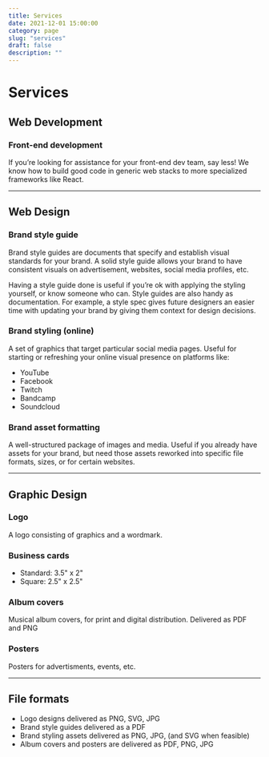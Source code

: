 ```yaml
---
title: Services
date: 2021-12-01 15:00:00
category: page
slug: "services"
draft: false
description: ""
---
```


# Services

## Web Development

### Front-end development

If you’re looking for assistance for your front-end dev team, say less! We know how to build good code in generic web stacks to more specialized frameworks like React.

---

## Web Design

### Brand style guide

Brand style guides are documents that specify and establish visual standards for your brand. A solid style guide allows your brand to have consistent visuals on advertisement, websites, social media profiles, etc.

Having a style guide done is useful if you’re ok with applying the styling yourself, or know someone who can. Style guides are also handy as documentation. For example, a style spec gives future designers an easier time with updating your brand by giving them context for design decisions.

### Brand styling (online)

A set of graphics that target particular social media pages. Useful for starting or refreshing your online visual presence on platforms like:

- YouTube
- Facebook
- Twitch
- Bandcamp
- Soundcloud

### Brand asset formatting

A well-structured package of images and media. Useful if you already have assets for your brand, but need those assets reworked into specific file formats, sizes, or for certain websites.

---

## Graphic Design

### Logo

A logo consisting of graphics and a wordmark.

### Business cards

- Standard: 3.5" x 2"
- Square: 2.5" x 2.5"

### Album covers

Musical album covers, for print and digital distribution. Delivered as PDF and PNG

### Posters

Posters for advertisments, events, etc.

---

## File formats

- Logo designs delivered as PNG, SVG, JPG
- Brand style guides delivered as a PDF
- Brand styling assets delivered as PNG, JPG, (and SVG when feasible)
- Album covers and posters are delivered as PDF, PNG, JPG
